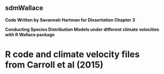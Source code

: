 ## sdmWallace
**Code Written by Savannah Hartman for Dissertation Chapter 3**

**Conducting Species Distribution Models under different climate velocities with R Wallace package** 
# R code and climate velocity files from Carroll et al (2015)
